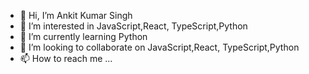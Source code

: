 - 👋 Hi, I’m Ankit Kumar Singh
- 👀 I’m interested in JavaScript,React, TypeScript,Python 
- 🌱 I’m currently learning Python
- 💞️ I’m looking to collaborate on JavaScript,React, TypeScript,Python
- 📫 How to reach me ...


